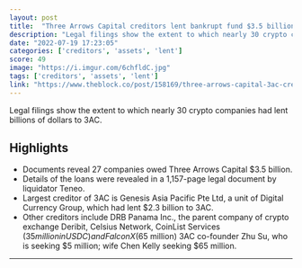 ```yaml
---
layout: post
title:  "Three Arrows Capital creditors lent bankrupt fund $3.5 billion, court documents show"
description: "Legal filings show the extent to which nearly 30 crypto companies had lent billions of dollars to 3AC."
date: "2022-07-19 17:23:05"
categories: ['creditors', 'assets', 'lent']
score: 49
image: "https://i.imgur.com/6chfldC.jpg"
tags: ['creditors', 'assets', 'lent']
link: "https://www.theblock.co/post/158169/three-arrows-capital-3ac-creditors-list-3-5-billion-crypto-affidavits"
---
```


Legal filings show the extent to which nearly 30 crypto companies had lent billions of dollars to 3AC.

## Highlights

- Documents reveal 27 companies owed Three Arrows Capital $3.5 billion.
- Details of the loans were revealed in a 1,157-page legal document by liquidator Teneo.
- Largest creditor of 3AC is Genesis Asia Pacific Pte Ltd, a unit of Digital Currency Group, which had lent $2.3 billion to 3AC.
- Other creditors include DRB Panama Inc., the parent company of crypto exchange Deribit, Celsius Network, CoinList Services ($35 million in USDC) and FalconX ($65 million) 3AC co-founder Zhu Su, who is seeking $5 million; wife Chen Kelly seeking $65 million.

---
